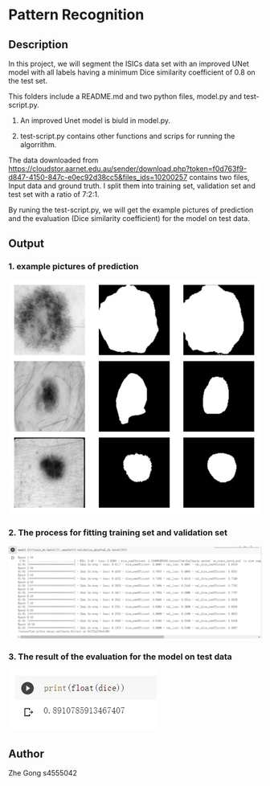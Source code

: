 Pattern Recognition
========================================================================================================================================
Description
----------------------------------------------------------------------------------------------------------------------------------------

In this project, we will segment the ISICs data set with an improved UNet model with all labels having a minimum Dice similarity coefficient of 0.8 on the test set.

This folders include a README.md and two python files, model.py and test-script.py. 

1. An improved Unet model is biuld in model.py. 

2. test-script.py contains other functions and scrips for running the algorrithm.

The data downloaded from <https://cloudstor.aarnet.edu.au/sender/download.php?token=f0d763f9-d847-4150-847c-e0ec92d38cc5&files_ids=10200257> contains two files, Input data and ground truth. I split them into training set, validation set and test set with a ratio of 7:2:1.

By runing the test-script.py, we will get the example pictures of prediction and the evaluation (Dice similarity coefficient) for the model on test data. 

Output
----------------------------------------------------------------------------------------------------------------------------------------
### 1. example pictures of prediction

![Getting Started](png/img.png)

### 2. The process for fitting training set and validation set

![Getting Started](png/img2.png)

### 3. The result of the evaluation for the model on test data

![Getting Started](png/img3.png)



Author
----------------------------------------------------------------------------------------------------------------------------------------
Zhe Gong  s4555042